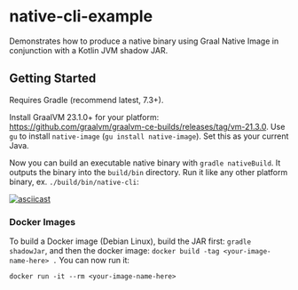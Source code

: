 # native-cli-example
Demonstrates how to produce a native binary using Graal Native Image in conjunction with a Kotlin JVM shadow JAR.

## Getting Started

Requires Gradle (recommend latest, 7.3+).

Install GraalVM 23.1.0+ for your platform: https://github.com/graalvm/graalvm-ce-builds/releases/tag/vm-21.3.0. Use `gu` to install `native-image` (`gu install native-image`). Set this as your current Java.

Now you can build an executable native binary with `gradle nativeBuild`. It outputs the binary into the `build/bin` directory. Run it like any other platform binary, ex. `./build/bin/native-cli`:

[![asciicast](https://asciinema.org/a/310867.svg)](https://asciinema.org/a/310867?speed=4&loop=0&autoplay=1)

### Docker Images

To build a Docker image (Debian Linux), build the JAR first: `gradle shadowJar`, and then the docker image: `docker build -tag <your-image-name-here> .` You can now run it:

```
docker run -it --rm <your-image-name-here>
```
